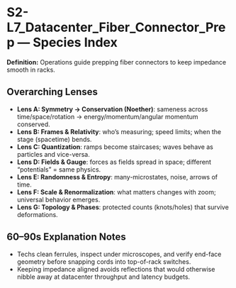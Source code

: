 # S2-L7_Datacenter_Fiber_Connector_Prep — Species Index
**Definition:** Operations guide prepping fiber connectors to keep impedance smooth in racks.

## Overarching Lenses

- **Lens A: Symmetry -> Conservation (Noether)**: sameness across time/space/rotation → energy/momentum/angular momentum conserved.
- **Lens B: Frames & Relativity**: who’s measuring; speed limits; when the stage (spacetime) bends.
- **Lens C: Quantization**: ramps become staircases; waves behave as particles and vice-versa.
- **Lens D: Fields & Gauge**: forces as fields spread in space; different “potentials” = same physics.
- **Lens E: Randomness & Entropy**: many-microstates, noise, arrows of time.
- **Lens F: Scale & Renormalization**: what matters changes with zoom; universal behavior emerges.
- **Lens G: Topology & Phases**: protected counts (knots/holes) that survive deformations.

## 60–90s Explanation Notes

- Techs clean ferrules, inspect under microscopes, and verify end-face geometry before snapping cords into top-of-rack switches.
- Keeping impedance aligned avoids reflections that would otherwise nibble away at datacenter throughput and latency budgets.
